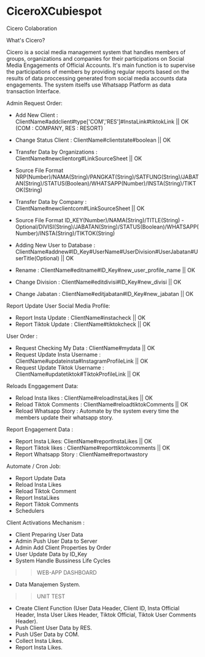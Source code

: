 # CiceroXCubiespot

Cicero Colaboration

What's Cicero?

Cicero is a social media management system that handles members of groups, organizations and companies for their participations on Social Media Engagements of Official Accounts. It's main function is to supervise the participations of members by providing regular reports based on the results of data proccessing generated from social media accounts data engagements. The system itselfs use Whatsapp Platform as data transaction Interface.

Admin Request Order:

- Add New Client : ClientName#addclient#type['COM','RES']#InstaLink#tiktokLink || OK (COM : COMPANY, RES : RESORT)
- Change Status Client : ClientName#clientstate#boolean || OK
- Transfer Data by Organizations : ClientName#newclientorg#LinkSourceSheet || OK 
- Source File Format NRP(Number)/NAMA(String)/PANGKAT(String)/SATFUNG(String)/JABATAN(String)/STATUS(Boolean)/WHATSAPP(Number)/INSTA(String)/TIKTOK(String)

- Transfer Data by Company : ClientName#newclientcom#LinkSourceSheet || OK
- Source File Format ID_KEY(Number)/NAMA(String)/TITLE(String) - Optional/DIVISI(String)/JABATAN(String)/STATUS(Boolean)/WHATSAPP(Number)/INSTA(String)/TIKTOK(String)

- Adding New User to Database : ClientName#addnew#ID_Key#UserName#UserDivision#UserJabatan#UserTitle(Optional) || OK
- Rename : ClientName#editname#ID_Key#new_user_profile_name || OK
- Change Division : ClientName#editdivisi#ID_Key#new_divisi || OK
- Change Jabatan : ClientName#editjabatan#ID_Key#new_jabatan || OK

Report Update User Social Media Profile:

- Report Insta Update : ClientName#instacheck || OK
- Report Tiktok Update : ClientName#tiktokcheck || OK

User Order :

- Request Checking My Data : ClientName#mydata || OK
- Request Update Insta Username : ClientName#updateinsta#InstagramProfileLink || OK
- Request Update Tiktok Username : ClientName#updatetiktok#TiktokProfileLink || OK

Reloads Enggagement Data:

- Reload Insta likes : ClientName#reloadInstaLikes || OK
- Reload Tiktok Comments : ClientName#reloadtiktokComments || OK
- Reload Whatsapp Story : Automate by the system every time the members update their whatsapp story.
  
Report Engagement Data :

- Report Insta Likes: ClientName#reportInstaLikes || OK
- Report Tiktok likes : ClientName#reporttiktokcomments || OK
- Report Whatsapp Story : ClientName#reportwastory

Automate / Cron Job:

- Report Update Data
- Reload Insta Likes
- Reload Tiktok Comment
- Report InstaLikes
- Report Tiktok Comments
- Schedulers
  
Client Activations Mechanism :

- Client Preparing User Data
- Admin Push User Data to Server
- Admin Add Client Properties by Order
- User Update Data by ID_Key
- System Handle Bussiness Life Cycles

>> WEB-APP DASHBOARD

- Data Manajemen System.


>> UNIT TEST

- Create Client Function (User Data Header, Client ID, Insta Official Header, Insta User Likes Header, Tiktok Official, Tiktok User Comments Header).
- Push Client User Data by RES.
- Push USer Data by COM.
- Collect Insta Likes.
- Report Insta Likes.

